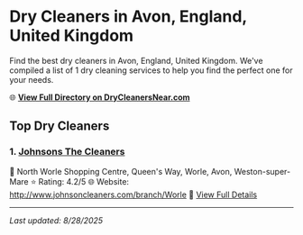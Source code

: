 # Dry Cleaners in Avon, England, United Kingdom

Find the best dry cleaners in Avon, England, United Kingdom. We've compiled a list of 1 dry cleaning services to help you find the perfect one for your needs.

🌐 **[View Full Directory on DryCleanersNear.com](https://drycleanersnear.com/city/United%20Kingdom/England/Avon)**

## Top Dry Cleaners

### 1. [Johnsons The Cleaners](https://drycleanersnear.com/dryCleaner/68a52c9c5ea1ca1ba63a53e3/johnsons-the-cleaners)
📍 North Worle Shopping Centre, Queen's Way, Worle, Avon, Weston-super-Mare
⭐ Rating: 4.2/5
🌐 Website: http://www.johnsoncleaners.com/branch/Worle
🔗 [View Full Details](https://drycleanersnear.com/dryCleaner/68a52c9c5ea1ca1ba63a53e3/johnsons-the-cleaners)


---

*Last updated: 8/28/2025*
